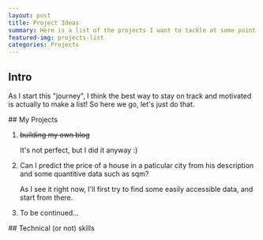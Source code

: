 ```yaml
---
layout: post
title: Project Ideas
summary: Here is a list of the projects I want to tackle at some point.
featured-img: projects-list
categories: Projects
---
```


## Intro

As I start this "journey", I think the best way to stay on track and motivated is actually to make a list!
So here we go, let's just do that.


<a name="projects"/>
## My Projects

1. ~~building my own blog~~

   It's not perfect, but I did it anyway :)  

1. Can I predict the price of a house in a paticular city from his description and some quantitive data such as sqm?

   As I see it right now, I'll first try to find some easily accessible data, and start from there.  

2. To be continued...


<a name="skills"/>
## Technical (or not) skills


